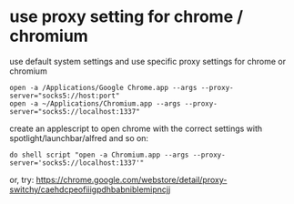 # use proxy setting for chrome / chromium

use default system settings and use specific proxy settings for chrome or chromium

```
open -a /Applications/Google Chrome.app --args --proxy-server="socks5://host:port"
open -a ~/Applications/Chromium.app --args --proxy-server="socks5://localhost:1337"
```

create an applescript to open chrome with the correct settings with spotlight/launchbar/alfred and so on:

```
do shell script "open -a Chromium.app --args --proxy-server='socks5://localhost:1337'"
```

or, try: https://chrome.google.com/webstore/detail/proxy-switchy/caehdcpeofiiigpdhbabniblemipncjj
